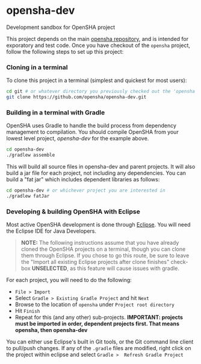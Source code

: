 # opensha-dev

Development sandbox for OpenSHA project

This project depends on the main [opensha repository](https://github.com/opensha/opensha), and is intended for exporatory and test code. Once you have checkout of the `opensha` project, follow the following steps to set up this project:

### Cloning in a terminal

To clone this project in a terminal (simplest and quickest for most users):

```bash
cd git # or whatever directory you previously checked out the 'opensha' repository into
git clone https://github.com/opensha/opensha-dev.git
```

### Building in a terminal with Gradle

OpenSHA uses Gradle to handle the build process from dependency management to compilation. You should compile OpenSHA from your lowest level project, *opensha-dev* for the example above.

```bash
cd opensha-dev
./gradlew assemble
```

This will build all source files in opensha-dev and parent projects. It will also build a jar file for each project, not including any dependencies. You can build a "fat jar" which includes dependent libraries as follows:

```bash
cd opensha-dev # or whichever project you are interested in
./gradlew fatJar
```

### Developing & building OpenSHA with Eclipse

Most active OpenSHA development is done through [Eclipse](https://eclipse.org). You will need the Eclipse IDE for Java Developers.

>**NOTE:** The following instructions assume that you have already cloned the OpenSHA projects on a terminal, though you can clone them through Eclipse. If you chose to go this route, be sure to leave the "Import all existing Eclipse projects after clone finishes" check-box **UNSELECTED**, as this feature will cause issues with gradle.

For each project, you will need to do the following:
* `File > Import`  
* Select `Gradle > Existing Gradle Project` and hit `Next`  
* Browse to the location of `opensha` under `Project root directory`  
* Hit `Finish`  
* Repeat for this (and any other) sub-projects. **IMPORTANT: projects must be imported in order, dependent projects first. That means opensha, then opensha-dev**  

You can either use Eclipse's built in Git tools, or the Git command line client to pull/push changes. If any of the `.gradle` files are modified, right click on the project within eclipse and select `Gradle >  Refresh Gradle Project`
